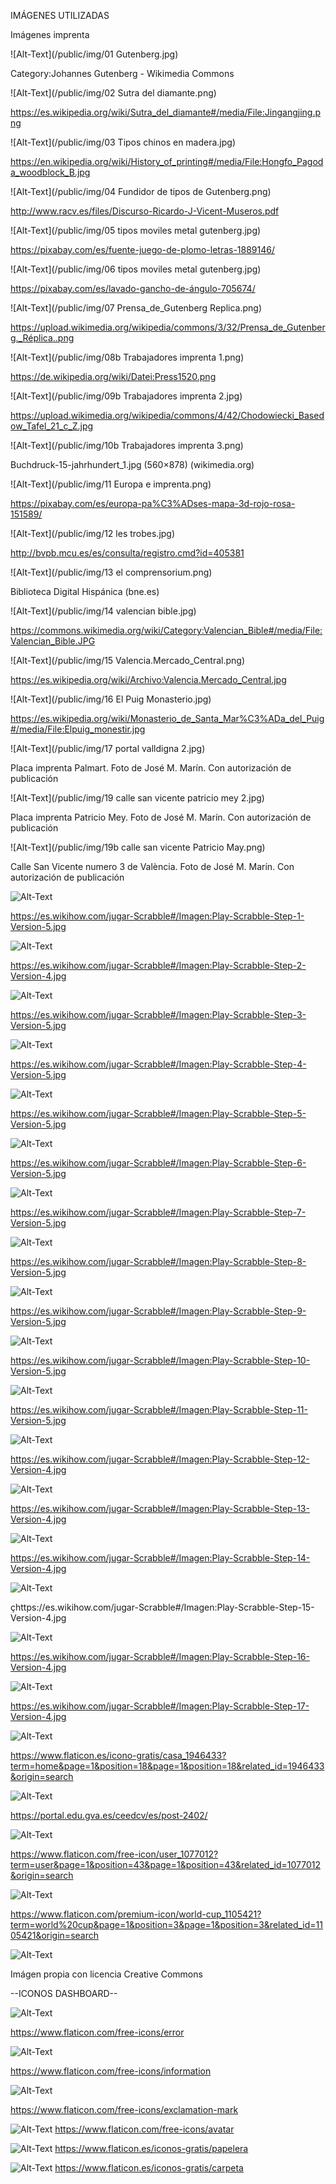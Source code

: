IMÁGENES UTILIZADAS

Imágenes imprenta


![Alt-Text](/public/img/01 Gutenberg.jpg)

Category:Johannes Gutenberg - Wikimedia Commons

![Alt-Text](/public/img/02 Sutra del diamante.png)

https://es.wikipedia.org/wiki/Sutra_del_diamante#/media/File:Jingangjing.png

![Alt-Text](/public/img/03 Tipos chinos en madera.jpg)

https://en.wikipedia.org/wiki/History_of_printing#/media/File:Hongfo_Pagoda_woodblock_B.jpg


![Alt-Text](/public/img/04 Fundidor de tipos de Gutenberg.png)

http://www.racv.es/files/Discurso-Ricardo-J-Vicent-Museros.pdf

![Alt-Text](/public/img/05 tipos moviles metal gutenberg.jpg)

https://pixabay.com/es/fuente-juego-de-plomo-letras-1889146/

![Alt-Text](/public/img/06 tipos moviles metal gutenberg.jpg)

https://pixabay.com/es/lavado-gancho-de-ángulo-705674/

![Alt-Text](/public/img/07 Prensa_de_Gutenberg Replica.png)

https://upload.wikimedia.org/wikipedia/commons/3/32/Prensa_de_Gutenberg._Réplica..png

![Alt-Text](/public/img/08b Trabajadores imprenta 1.png)

https://de.wikipedia.org/wiki/Datei:Press1520.png

![Alt-Text](/public/img/09b Trabajadores imprenta 2.jpg)

https://upload.wikimedia.org/wikipedia/commons/4/42/Chodowiecki_Basedow_Tafel_21_c_Z.jpg

![Alt-Text](/public/img/10b Trabajadores imprenta 3.png)

Buchdruck-15-jahrhundert_1.jpg (560×878) (wikimedia.org)

![Alt-Text](/public/img/11 Europa e imprenta.png)

https://pixabay.com/es/europa-pa%C3%ADses-mapa-3d-rojo-rosa-151589/

![Alt-Text](/public/img/12 les trobes.jpg)

http://bvpb.mcu.es/es/consulta/registro.cmd?id=405381

![Alt-Text](/public/img/13 el comprensorium.png)

Biblioteca Digital Hispánica (bne.es)

![Alt-Text](/public/img/14 valencian bible.jpg)

https://commons.wikimedia.org/wiki/Category:Valencian_Bible#/media/File:Valencian_Bible.JPG

![Alt-Text](/public/img/15 Valencia.Mercado_Central.png)

https://es.wikipedia.org/wiki/Archivo:Valencia.Mercado_Central.jpg

![Alt-Text](/public/img/16 El Puig Monasterio.jpg)

https://es.wikipedia.org/wiki/Monasterio_de_Santa_Mar%C3%ADa_del_Puig#/media/File:Elpuig_monestir.jpg


![Alt-Text](/public/img/17 portal valldigna 2.jpg)

Placa imprenta Palmart. Foto de José M. Marín. Con autorización de publicación

![Alt-Text](/public/img/19 calle san vicente patricio mey 2.jpg)

Placa imprenta Patricio Mey. Foto de José M. Marín. Con autorización de publicación

![Alt-Text](/public/img/19b calle san vicente Patricio May.png)

Calle San Vicente numero 3 de València. Foto de José M. Marín. Con autorización de publicación

![Alt-Text](/public/img/regla1.1.jpg)

https://es.wikihow.com/jugar-Scrabble#/Imagen:Play-Scrabble-Step-1-Version-5.jpg

![Alt-Text](/public/img/regla1.2.jpg)

https://es.wikihow.com/jugar-Scrabble#/Imagen:Play-Scrabble-Step-2-Version-4.jpg

![Alt-Text](/public/img/regla1.3.jpg)

https://es.wikihow.com/jugar-Scrabble#/Imagen:Play-Scrabble-Step-3-Version-5.jpg

![Alt-Text](/public/img/regla1.4.jpg)

https://es.wikihow.com/jugar-Scrabble#/Imagen:Play-Scrabble-Step-4-Version-5.jpg

![Alt-Text](/public/img/regla1.5.jpg)

https://es.wikihow.com/jugar-Scrabble#/Imagen:Play-Scrabble-Step-5-Version-5.jpg

![Alt-Text](/public/img/regla2.1.jpg)

https://es.wikihow.com/jugar-Scrabble#/Imagen:Play-Scrabble-Step-6-Version-5.jpg

![Alt-Text](/public/img/regla2.2.jpg)

https://es.wikihow.com/jugar-Scrabble#/Imagen:Play-Scrabble-Step-7-Version-5.jpg

![Alt-Text](/public/img/regla2.3.jpg)

https://es.wikihow.com/jugar-Scrabble#/Imagen:Play-Scrabble-Step-8-Version-5.jpg

![Alt-Text](/public/img/regla2.4.jpg)

https://es.wikihow.com/jugar-Scrabble#/Imagen:Play-Scrabble-Step-9-Version-5.jpg

![Alt-Text](/public/img/regla2.5.jpg)

https://es.wikihow.com/jugar-Scrabble#/Imagen:Play-Scrabble-Step-10-Version-5.jpg

![Alt-Text](/public/img/regla2.6.jpg)

https://es.wikihow.com/jugar-Scrabble#/Imagen:Play-Scrabble-Step-11-Version-5.jpg

![Alt-Text](/public/img/regla2.7.jpg)

https://es.wikihow.com/jugar-Scrabble#/Imagen:Play-Scrabble-Step-12-Version-4.jpg

![Alt-Text](/public/img/regla3.1.jpg)

https://es.wikihow.com/jugar-Scrabble#/Imagen:Play-Scrabble-Step-13-Version-4.jpg

![Alt-Text](/public/img/regla3.2.jpg)

https://es.wikihow.com/jugar-Scrabble#/Imagen:Play-Scrabble-Step-14-Version-4.jpg

![Alt-Text](/public/img/regla3.3.jpg)

çhttps://es.wikihow.com/jugar-Scrabble#/Imagen:Play-Scrabble-Step-15-Version-4.jpg

![Alt-Text](/public/img/regla3.4.jpg)

https://es.wikihow.com/jugar-Scrabble#/Imagen:Play-Scrabble-Step-16-Version-4.jpg

![Alt-Text](/public/img/regla3.5.jpg)

https://es.wikihow.com/jugar-Scrabble#/Imagen:Play-Scrabble-Step-17-Version-4.jpg

![Alt-Text](/public/img/home.png)

https://www.flaticon.es/icono-gratis/casa_1946433?term=home&page=1&position=18&page=1&position=18&related_id=1946433&origin=search

![Alt-Text](/public/img/logoceed.png)

https://portal.edu.gva.es/ceedcv/es/post-2402/

![Alt-Text](/public/img/user.png)

https://www.flaticon.com/free-icon/user_1077012?term=user&page=1&position=43&page=1&position=43&related_id=1077012&origin=search

![Alt-Text](/public/img/world-cup.png)

https://www.flaticon.com/premium-icon/world-cup_1105421?term=world%20cup&page=1&position=3&page=1&position=3&related_id=1105421&origin=search

![Alt-Text](/public/img/animacionSVGPodium.svg)

Imágen propia con licencia Creative Commons


--ICONOS DASHBOARD--

![Alt-Text](/public/img/warning.png)

https://www.flaticon.com/free-icons/error

![Alt-Text](/public/img/information.png)

https://www.flaticon.com/free-icons/information

![Alt-Text](/public/img/exclamation-mark.png)

https://www.flaticon.com/free-icons/exclamation-mark

![Alt-Text](/public/img/gamer.png)
https://www.flaticon.com/free-icons/avatar

![Alt-Text](/public/img/papelera.png)
https://www.flaticon.es/iconos-gratis/papelera

![Alt-Text](/public/img/carpeta.png)
https://www.flaticon.es/iconos-gratis/carpeta




